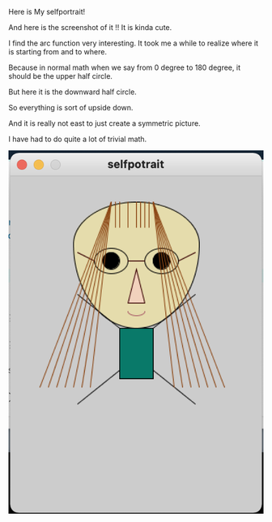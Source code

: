Here is My selfportrait!

And here is the screenshot of it !!
It is kinda cute.

I find the arc function very interesting. It took me a while to realize where it is starting from and to where.

Because in normal math when we say from 0 degree to 180 degree, it should be the upper half circle. 

But here it is the downward half circle.

So everything is sort of upside down.

And it is really not east to just create a symmetric picture. 

I have had to do quite a lot of trivial math.


![](https://github.com/FairyyGenie/introToIM/blob/main/May26/picfolder/Genieselfportraitpic.png)
